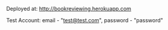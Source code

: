 Deployed at: http://bookreviewing.herokuapp.com

Test Account: email - "test@test.com", password - "password"